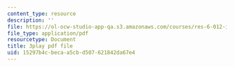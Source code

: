 ```yaml
---
content_type: resource
description: ''
file: https://ol-ocw-studio-app-qa.s3.amazonaws.com/courses/res-6-012-introduction-to-probability-spring-2018/15297b4cbecaa5cbd507621842da67e4_fMHJPEcoC08.pdf
file_type: application/pdf
resourcetype: Document
title: 3play pdf file
uid: 15297b4c-beca-a5cb-d507-621842da67e4
---
```

